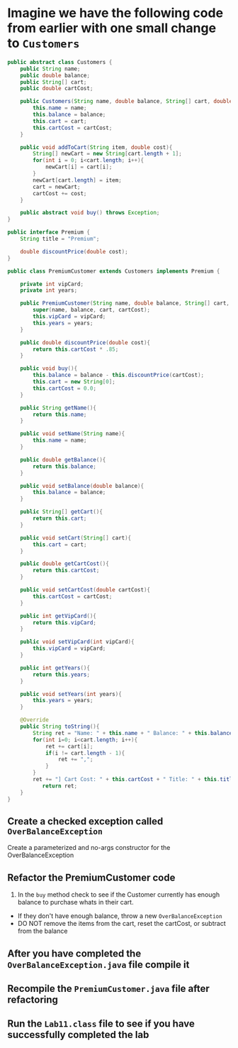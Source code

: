 # Imagine we have the following code from earlier with one small change to `Customers`



```java
public abstract class Customers {
	public String name;
	public double balance;
	public String[] cart;
	public double cartCost;

	public Customers(String name, double balance, String[] cart, double cartCost){
		this.name = name;
		this.balance = balance;
		this.cart = cart;
		this.cartCost = cartCost;
	}

	public void addToCart(String item, double cost){
		String[] newCart = new String[cart.length + 1];
		for(int i = 0; i<cart.length; i++){
			newCart[i] = cart[i];
		}
		newCart[cart.length] = item;
		cart = newCart;
		cartCost += cost;
	}

	public abstract void buy() throws Exception;
}
```



```java
public interface Premium {
	String title = "Premium";

	double discountPrice(double cost);
}
```



```java
public class PremiumCustomer extends Customers implements Premium {

	private int vipCard;
	private int years;

	public PremiumCustomer(String name, double balance, String[] cart, double cartCost, int vipCard, int years){
		super(name, balance, cart, cartCost);
		this.vipCard = vipCard;
		this.years = years;
	}

	public double discountPrice(double cost){
		return this.cartCost * .85;
	}

	public void buy(){
		this.balance = balance - this.discountPrice(cartCost);
		this.cart = new String[0];
		this.cartCost = 0.0;
	}

	public String getName(){
		return this.name;
	}

	public void setName(String name){
		this.name = name;
	}

	public double getBalance(){
		return this.balance;
	}

	public void setBalance(double balance){
		this.balance = balance;
	}

	public String[] getCart(){
		return this.cart;
	}

	public void setCart(String[] cart){
		this.cart = cart;
	}

	public double getCartCost(){
		return this.cartCost;
	}

	public void setCartCost(double cartCost){
		this.cartCost = cartCost;
	}

	public int getVipCard(){
		return this.vipCard;
	}

	public void setVipCard(int vipCard){
		this.vipCard = vipCard;
	}

	public int getYears(){
		return this.years;
	}

	public void setYears(int years){
		this.years = years;
	}

	@Override
	public String toString(){
		String ret = "Name: " + this.name + " Balance: " + this.balance + " Cart: [";
		for(int i=0; i<cart.length; i++){
			ret += cart[i];
			if(i != cart.length - 1){
				ret += ",";
			}
		}
		ret += "] Cart Cost: " + this.cartCost + " Title: " + this.title + " VIP Card: " + this.vipCard + " Years: " + this.years;
	       return ret;
	}
}

```

## Create a checked exception called `OverBalanceException`

Create a parameterized and no-args constructor for the OverBalanceException

## Refactor the PremiumCustomer code

1. In the `buy` method check to see if the Customer currently has enough balance to purchase whats in their cart.

-   If they don't have enough balance, throw a new `OverBalanceException`
-   DO NOT remove the items from the cart, reset the cartCost, or subtract from the balance

## After you have completed the `OverBalanceException.java` file compile it

## Recompile the `PremiumCustomer.java` file after refactoring

## Run the `Lab11.class` file to see if you have successfully completed the lab
